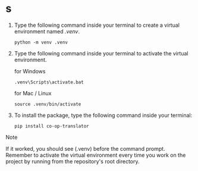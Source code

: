 # s

1. Type the following command inside your terminal to create a virtual environment named *.venv*.

    ```console
    python -m venv .venv
    ```

1. Type the following command inside your terminal to activate the virtual environment.

    for Windows

    ```console
    .venv\Scripts\activate.bat
    ```

    for Mac / Linux

    ```console
    source .venv/bin/activate
    ```

1. To install the package, type the following command inside your terminal:

    ```console
    pip install co-op-translator
    ```

> [!NOTE]
> If it worked, you should see (.venv) before the command prompt. Remember to activate the virtual environment every time you work on the project by running from the repository's root directory.